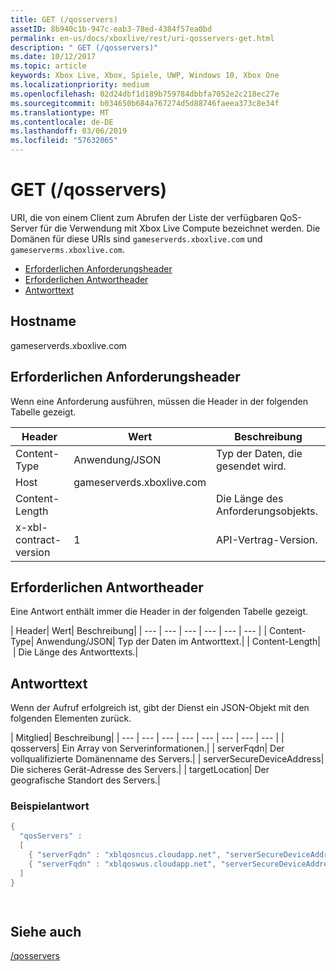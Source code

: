 ```yaml
---
title: GET (/qosservers)
assetID: 8b940c1b-947c-eab3-78ed-4384f57ea0bd
permalink: en-us/docs/xboxlive/rest/uri-qosservers-get.html
description: " GET (/qosservers)"
ms.date: 10/12/2017
ms.topic: article
keywords: Xbox Live, Xbox, Spiele, UWP, Windows 10, Xbox One
ms.localizationpriority: medium
ms.openlocfilehash: 02d24dbf1d189b759784dbbfa7052e2c218ec27e
ms.sourcegitcommit: b034650b684a767274d5d88746faeea373c8e34f
ms.translationtype: MT
ms.contentlocale: de-DE
ms.lasthandoff: 03/06/2019
ms.locfileid: "57632065"
---
```

# <a name="get-qosservers"></a>GET (/qosservers)
URI, die von einem Client zum Abrufen der Liste der verfügbaren QoS-Server für die Verwendung mit Xbox Live Compute bezeichnet werden. Die Domänen für diese URIs sind `gameserverds.xboxlive.com` und `gameserverms.xboxlive.com`.
 
  * [Erforderlichen Anforderungsheader](#ID4EBB)
  * [Erforderlichen Antwortheader](#ID4EUC)
  * [Antworttext](#ID4EVD)
 
<a id="ID5EG"></a>

 
## <a name="host-name"></a>Hostname

gameserverds.xboxlive.com
 
<a id="ID4EBB"></a>

 
## <a name="required-request-headers"></a>Erforderlichen Anforderungsheader
 
Wenn eine Anforderung ausführen, müssen die Header in der folgenden Tabelle gezeigt.
 
| Header| Wert| Beschreibung| 
| --- | --- | --- | 
| Content-Type| Anwendung/JSON| Typ der Daten, die gesendet wird.| 
| Host| gameserverds.xboxlive.com|  | 
| Content-Length|  | Die Länge des Anforderungsobjekts.| 
| x-xbl-contract-version| 1| API-Vertrag-Version.| 
  
<a id="ID4EUC"></a>

 
## <a name="required-response-headers"></a>Erforderlichen Antwortheader
 
Eine Antwort enthält immer die Header in der folgenden Tabelle gezeigt.
 
| Header| Wert| Beschreibung| 
| --- | --- | --- | --- | --- | --- | 
| Content-Type| Anwendung/JSON| Typ der Daten im Antworttext.| 
| Content-Length|  | Die Länge des Antworttexts.| 
  
<a id="ID4EVD"></a>

 
## <a name="response-body"></a>Antworttext
 
Wenn der Aufruf erfolgreich ist, gibt der Dienst ein JSON-Objekt mit den folgenden Elementen zurück.
 
| Mitglied| Beschreibung| 
| --- | --- | --- | --- | --- | --- | --- | --- | 
| qosservers| Ein Array von Serverinformationen.| 
| serverFqdn| Der vollqualifizierte Domänenname des Servers.| 
| serverSecureDeviceAddress| Die sicheres Gerät-Adresse des Servers.| 
| targetLocation| Der geografische Standort des Servers.| 
 
<a id="ID4EUE"></a>

 
### <a name="sample-response"></a>Beispielantwort
 

```cpp
{ 
  "qosServers" : 
  [ 
    { "serverFqdn" : "xblqosncus.cloudapp.net", "serverSecureDeviceAddress" : "&lt;base-64 encoded blob>", "targetLocation" : "North Central US" },
    { "serverFqdn" : "xblqoswus.cloudapp.net", "serverSecureDeviceAddress" : "&lt;base-64 encoded blob>", "targetLocation" : "West US" },
  ]
}

      
```

   
<a id="ID4EBF"></a>

 
## <a name="see-also"></a>Siehe auch
 [/qosservers](uri-qosservers.md)

  